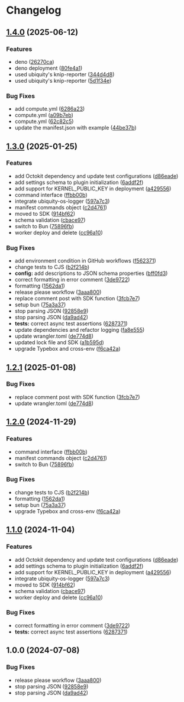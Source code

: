 # Changelog

## [1.4.0](https://github.com/ubiquity-os-marketplace/command-query/compare/v1.3.0...v1.4.0) (2025-06-12)


### Features

* deno ([26270ca](https://github.com/ubiquity-os-marketplace/command-query/commit/26270ca891aadcb9a23a9b13cfabcd2a5e636cf6))
* deno deployment ([80fe4a1](https://github.com/ubiquity-os-marketplace/command-query/commit/80fe4a141e9471c7a6899e461c3ab1b66cb42076))
* used ubiquity's knip-reporter ([344d4d8](https://github.com/ubiquity-os-marketplace/command-query/commit/344d4d864e99d5df9e9e3d8b8580e8a0486fa120))
* used ubiquity's knip-reporter ([5d1f34e](https://github.com/ubiquity-os-marketplace/command-query/commit/5d1f34e8541bb0b3ee974c9162fe721e001ba01a))


### Bug Fixes

* add compute.yml ([6286a23](https://github.com/ubiquity-os-marketplace/command-query/commit/6286a23cd9a0127e5634be6cf8763ceac3261558))
* compute.yml ([a09b7eb](https://github.com/ubiquity-os-marketplace/command-query/commit/a09b7ebd3093bef8769b90712992c23030210a35))
* compute.yml ([62c82c5](https://github.com/ubiquity-os-marketplace/command-query/commit/62c82c56dbe2978cb0078f6965c9758ee2a4d1c5))
* update the manifest.json with example ([44be37b](https://github.com/ubiquity-os-marketplace/command-query/commit/44be37b5c279eabadfc6b66e94a7fd1ef10986a4))

## [1.3.0](https://github.com/ubiquity-os-marketplace/command-query/compare/v1.2.2...v1.3.0) (2025-01-25)


### Features

* add Octokit dependency and update test configurations ([d86eade](https://github.com/ubiquity-os-marketplace/command-query/commit/d86eade677985603aa153dc203450bcaf73accb2))
* add settings schema to plugin initialization ([6addf2f](https://github.com/ubiquity-os-marketplace/command-query/commit/6addf2f5d8cce6eb4a1451676f5e44a43f0b85c9))
* add support for KERNEL_PUBLIC_KEY in deployment ([a429556](https://github.com/ubiquity-os-marketplace/command-query/commit/a4295561e01ec0b1b6f0a17ff06bbb6826db1eea))
* command interface ([ffbb00b](https://github.com/ubiquity-os-marketplace/command-query/commit/ffbb00b3fa350c7edeebc922ac270ac1ea0b4553))
* integrate ubiquity-os-logger ([597a7c3](https://github.com/ubiquity-os-marketplace/command-query/commit/597a7c380aba6e5542b74766f75df2083b4dfeb9))
* manifest commands object ([c2d4761](https://github.com/ubiquity-os-marketplace/command-query/commit/c2d476199f5e4d49c62ce01aa8e08e50ff5e7968))
* moved to SDK ([914bf62](https://github.com/ubiquity-os-marketplace/command-query/commit/914bf62f03565eb9457a97ada9ebaabb36dccf9f))
* schema validation ([cbace97](https://github.com/ubiquity-os-marketplace/command-query/commit/cbace9751bf58e625492ae7051a583b2cd5c85d6))
* switch to Bun ([75896fb](https://github.com/ubiquity-os-marketplace/command-query/commit/75896fbeea121edba53d3b82a1bc428d7d46b8e0))
* worker deploy and delete ([cc96a10](https://github.com/ubiquity-os-marketplace/command-query/commit/cc96a10b7870f68bfcc00d55e7225f21f6e77526))


### Bug Fixes

* add environment condition in GitHub workflows ([f562371](https://github.com/ubiquity-os-marketplace/command-query/commit/f562371a22e99c7d1c1ba8162691b85dc7ab5793))
* change tests to CJS ([b2f214b](https://github.com/ubiquity-os-marketplace/command-query/commit/b2f214ba9bc37f2d367443a5dfc00ff645c02592))
* **config:** add descriptions to JSON schema properties ([bff0fd3](https://github.com/ubiquity-os-marketplace/command-query/commit/bff0fd36cd135d3ec22547f52bdb27265b58ba6a))
* correct formatting in error comment ([3de9722](https://github.com/ubiquity-os-marketplace/command-query/commit/3de972224ec41cb71890e67f0c24490abbae0820))
* formatting ([1562da1](https://github.com/ubiquity-os-marketplace/command-query/commit/1562da1f02ac52642b7bada8a917763c43bc9be7))
* release please workflow ([3aaa800](https://github.com/ubiquity-os-marketplace/command-query/commit/3aaa800e4ad22d3334d7a063172b8e9f0c250b1f))
* replace comment post with SDK function ([3fcb7e7](https://github.com/ubiquity-os-marketplace/command-query/commit/3fcb7e705a5b5b169bf00a11320745d077a611ac))
* setup bun ([75a3a37](https://github.com/ubiquity-os-marketplace/command-query/commit/75a3a37d533e6ea64bd0bd4b8f33165b5cecd9e7))
* stop parsing JSON ([92858e9](https://github.com/ubiquity-os-marketplace/command-query/commit/92858e9db46360978764f3c1e728f33fab7ea9f2))
* stop parsing JSON ([da9ad42](https://github.com/ubiquity-os-marketplace/command-query/commit/da9ad4257b7e53112ea1d9779936998afa331b29))
* **tests:** correct async test assertions ([6287371](https://github.com/ubiquity-os-marketplace/command-query/commit/6287371adcef44c96e295ceb92cbbe873a92dcf5))
* update dependencies and refactor logging ([fa8e555](https://github.com/ubiquity-os-marketplace/command-query/commit/fa8e5555d609a578481bff7854c6386178ce4642))
* update wrangler.toml ([de774d8](https://github.com/ubiquity-os-marketplace/command-query/commit/de774d8d0d6041801ea93656c59cda5ac0e2564d))
* updated lock file and SDK ([a1b595d](https://github.com/ubiquity-os-marketplace/command-query/commit/a1b595dd29422b1b7961896cac6a921980e822ea))
* upgrade Typebox and cross-env ([f6ca42a](https://github.com/ubiquity-os-marketplace/command-query/commit/f6ca42a0bca8db7eba41d8720999dadb7f455bf0))

## [1.2.1](https://github.com/ubiquity-os-marketplace/command-query/compare/v1.2.0...v1.2.1) (2025-01-08)


### Bug Fixes

* replace comment post with SDK function ([3fcb7e7](https://github.com/ubiquity-os-marketplace/command-query/commit/3fcb7e705a5b5b169bf00a11320745d077a611ac))
* update wrangler.toml ([de774d8](https://github.com/ubiquity-os-marketplace/command-query/commit/de774d8d0d6041801ea93656c59cda5ac0e2564d))

## [1.2.0](https://github.com/ubiquity-os-marketplace/command-query/compare/v1.1.0...v1.2.0) (2024-11-29)

### Features

- command interface ([ffbb00b](https://github.com/ubiquity-os-marketplace/command-query/commit/ffbb00b3fa350c7edeebc922ac270ac1ea0b4553))
- manifest commands object ([c2d4761](https://github.com/ubiquity-os-marketplace/command-query/commit/c2d476199f5e4d49c62ce01aa8e08e50ff5e7968))
- switch to Bun ([75896fb](https://github.com/ubiquity-os-marketplace/command-query/commit/75896fbeea121edba53d3b82a1bc428d7d46b8e0))

### Bug Fixes

- change tests to CJS ([b2f214b](https://github.com/ubiquity-os-marketplace/command-query/commit/b2f214ba9bc37f2d367443a5dfc00ff645c02592))
- formatting ([1562da1](https://github.com/ubiquity-os-marketplace/command-query/commit/1562da1f02ac52642b7bada8a917763c43bc9be7))
- setup bun ([75a3a37](https://github.com/ubiquity-os-marketplace/command-query/commit/75a3a37d533e6ea64bd0bd4b8f33165b5cecd9e7))
- upgrade Typebox and cross-env ([f6ca42a](https://github.com/ubiquity-os-marketplace/command-query/commit/f6ca42a0bca8db7eba41d8720999dadb7f455bf0))

## [1.1.0](https://github.com/ubiquity-os-marketplace/command-query/compare/v1.0.0...v1.1.0) (2024-11-04)

### Features

- add Octokit dependency and update test configurations ([d86eade](https://github.com/ubiquity-os-marketplace/command-query/commit/d86eade677985603aa153dc203450bcaf73accb2))
- add settings schema to plugin initialization ([6addf2f](https://github.com/ubiquity-os-marketplace/command-query/commit/6addf2f5d8cce6eb4a1451676f5e44a43f0b85c9))
- add support for KERNEL_PUBLIC_KEY in deployment ([a429556](https://github.com/ubiquity-os-marketplace/command-query/commit/a4295561e01ec0b1b6f0a17ff06bbb6826db1eea))
- integrate ubiquity-os-logger ([597a7c3](https://github.com/ubiquity-os-marketplace/command-query/commit/597a7c380aba6e5542b74766f75df2083b4dfeb9))
- moved to SDK ([914bf62](https://github.com/ubiquity-os-marketplace/command-query/commit/914bf62f03565eb9457a97ada9ebaabb36dccf9f))
- schema validation ([cbace97](https://github.com/ubiquity-os-marketplace/command-query/commit/cbace9751bf58e625492ae7051a583b2cd5c85d6))
- worker deploy and delete ([cc96a10](https://github.com/ubiquity-os-marketplace/command-query/commit/cc96a10b7870f68bfcc00d55e7225f21f6e77526))

### Bug Fixes

- correct formatting in error comment ([3de9722](https://github.com/ubiquity-os-marketplace/command-query/commit/3de972224ec41cb71890e67f0c24490abbae0820))
- **tests:** correct async test assertions ([6287371](https://github.com/ubiquity-os-marketplace/command-query/commit/6287371adcef44c96e295ceb92cbbe873a92dcf5))

## 1.0.0 (2024-07-08)

### Bug Fixes

- release please workflow ([3aaa800](https://github.com/ubiquibot/command-query-user/commit/3aaa800e4ad22d3334d7a063172b8e9f0c250b1f))
- stop parsing JSON ([92858e9](https://github.com/ubiquibot/command-query-user/commit/92858e9db46360978764f3c1e728f33fab7ea9f2))
- stop parsing JSON ([da9ad42](https://github.com/ubiquibot/command-query-user/commit/da9ad4257b7e53112ea1d9779936998afa331b29))
